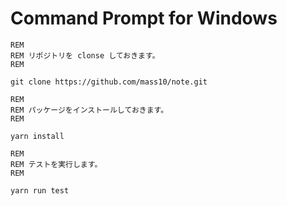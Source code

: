 # Command Prompt for Windows

```CMD
REM
REM リポジトリを clonse しておきます。
REM

git clone https://github.com/mass10/note.git

REM
REM パッケージをインストールしておきます。
REM

yarn install

REM
REM テストを実行します。
REM

yarn run test
```
